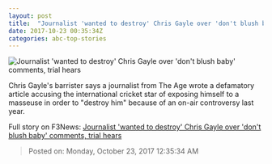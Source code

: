 ```yaml
---
layout: post
title:  "Journalist 'wanted to destroy' Chris Gayle over 'don't blush baby' comments, trial hears"
date: 2017-10-23 00:35:34Z
categories: abc-top-stories
---
```


![Journalist 'wanted to destroy' Chris Gayle over 'don't blush baby' comments, trial hears](http://www.abc.net.au/news/image/9075886-1x1-700x700.jpg)

Chris Gayle's barrister says a journalist from The Age wrote a defamatory article accusing the international cricket star of exposing himself to a masseuse in order to "destroy him" because of an on-air controversy last year.


Full story on F3News: [Journalist 'wanted to destroy' Chris Gayle over 'don't blush baby' comments, trial hears](http://www.f3nws.com/n/EdXge)

> Posted on: Monday, October 23, 2017 12:35:34 AM
